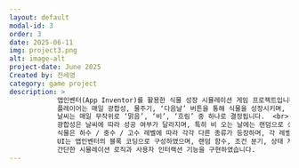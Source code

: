 ```yaml
---
layout: default
modal-id: 3
order: 3
date: 2025-06-11
img: project3.png
alt: image-alt
project-date: June 2025
Created by: 전세영
category: game project
description: >
            앱인벤터(App Inventor)를 활용한 식물 성장 시뮬레이션 게임 프로젝트입니다.  <br>
            플레이어는 매일 광합성, 물주기, ‘다음날’ 버튼을 통해 식물을 성장시키며,  
            날씨는 매일 무작위로 ‘맑음’, ‘비’, ‘흐림’ 중 하나로 결정됩니다.  <br>
            광합성은 날씨에 따라 성공 여부가 달라지며, 특히 비 오는 날에는 랜덤으로 성공/실패가 결정되어 전략적 선택이 필요합니다.  <br>
            식물은 하수 / 중수 / 고수 레벨에 따라 각각 다른 종류가 등장하며, 각 레벨별로 식물의 성장 조건과 반응이 다르게 구성되어 있어 학습자 수준에 따라 다양하게 접근할 수 있도록 설             계되었습니다.  <br>
            UI는 앱인벤터의 블록 코딩으로 구성하였으며, 랜덤 함수, 조건 분기, 상태 저장 등을 활용해  
            간단한 시뮬레이션 로직과 사용자 인터랙션 기능을 구현하였습니다.
---
```

